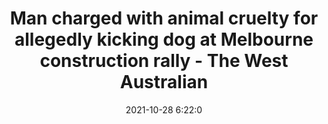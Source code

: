 ---
"title": "Man charged with animal cruelty for allegedly kicking dog at Melbourne construction rally - The West Australian"
"date": "2021-10-28 6:22:0"
"feed_name": "GOOGLENEWSCONSTRUCTION"
"feed_website": "https://news.google.com/search?q=construction%2Bincident&hl=en-US&gl=US&ceid=US:en"
"feed_rss": "https://news.google.com/rss/search?q=construction%2Bincident&hl=en-US&gl=US&ceid=US:en"
"link": "https://thewest.com.au/news/man-charged-with-animal-cruelty-for-allegedly-kicking-dog-at-melbourne-construction-rally-c-4356957"
"source": "{'href': 'https://thewest.com.au', 'title': 'The West Australian'}"
"file": "_posts/2021-1-1-25c41bc7028bbee0de8590459968c2dde94fd587.md"
"accident": "0"
"drilling": "0"
"dead": "0"
"injured": "0"
"arrested": "0"
"place": "unknown place"
"where": "unknown site"
"causes": "unknown"
"place_uri": "unknown place"
---